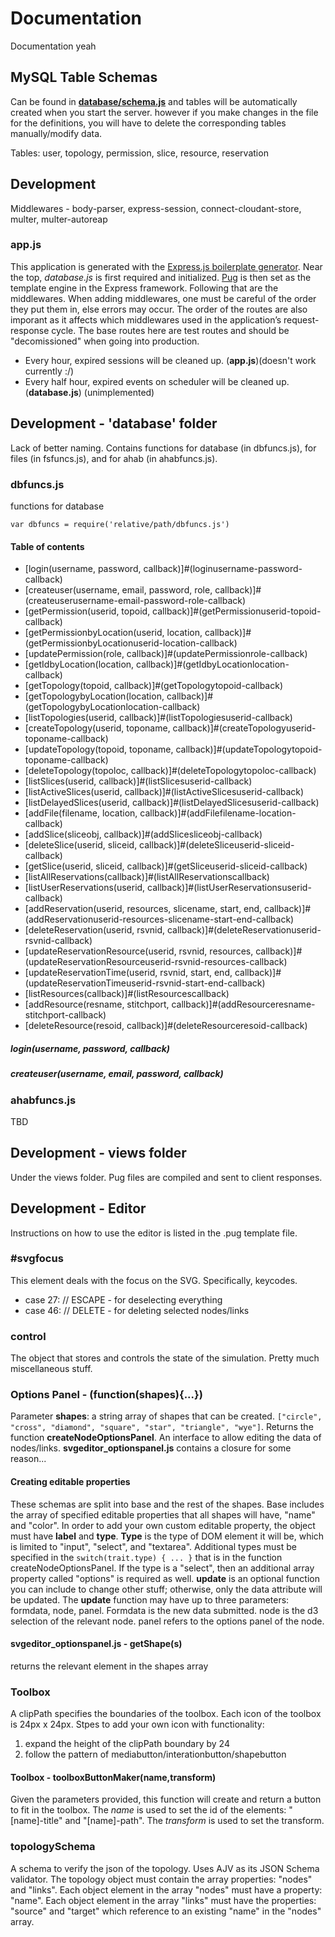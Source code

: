 # Documentation

Documentation yeah

## MySQL Table Schemas

Can be found in [**database/schema.js**](database/schema.js) and tables will be automatically created when you start the server. however if you make changes in the file for the definitions, you will have to delete the corresponding tables manually/modify data.

Tables: user, topology, permission, slice, resource, reservation

## Development

Middlewares - body-parser, express-session, connect-cloudant-store, multer, multer-autoreap

### app.js
This application is generated with the [Express.js boilerplate generator](https://expressjs.com/en/starter/generator.html). Near the top, *database.js* is first required and initialized. [Pug](https://pugjs.org) is then set as the template engine in the Express framework. Following that are the middlewares. When adding middlewares, one must be careful of the order they put them in, else errors may occur. The order of the routes are also imporant as it affects which middlewares used in the application’s request-response cycle. The base routes here are test routes and should be "decomissioned" when going into production.

- Every hour, expired sessions will be cleaned up. (**app.js**)(doesn't work currently :/)
- Every half hour, expired events on scheduler will be cleaned up. (**database.js**) (unimplemented)

## Development - 'database' folder
Lack of better naming. Contains functions for database (in dbfuncs.js), for files (in fsfuncs.js), and for ahab (in ahabfuncs.js).

### dbfuncs.js
functions for database
```
var dbfuncs = require('relative/path/dbfuncs.js')
```
#### Table of contents
* [login(username, password, callback)]#(loginusername-password-callback)
* [createuser(username, email, password, role, callback)]#(createuserusername-email-password-role-callback)
* [getPermission(userid, topoid, callback)]#(getPermissionuserid-topoid-callback)
* [getPermissionbyLocation(userid, location, callback)]#(getPermissionbyLocationuserid-location-callback)
* [updatePermission(role, callback)]#(updatePermissionrole-callback)
* [getIdbyLocation(location, callback)]#(getIdbyLocationlocation-callback)
* [getTopology(topoid, callback)]#(getTopologytopoid-callback)
* [getTopologybyLocation(location, callback)]#(getTopologybyLocationlocation-callback)
* [listTopologies(userid, callback)]#(listTopologiesuserid-callback)
* [createTopology(userid, toponame, callback)]#(createTopologyuserid-toponame-callback)
* [updateTopology(topoid, toponame, callback)]#(updateTopologytopoid-toponame-callback)
* [deleteTopology(topoloc, callback)]#(deleteTopologytopoloc-callback)
* [listSlices(userid, callback)]#(listSlicesuserid-callback)
* [listActiveSlices(userid, callback)]#(listActiveSlicesuserid-callback)
* [listDelayedSlices(userid, callback)]#(listDelayedSlicesuserid-callback)
* [addFile(filename, location, callback)]#(addFilefilename-location-callback)
* [addSlice(sliceobj, callback)]#(addSlicesliceobj-callback)
* [deleteSlice(userid, sliceid, callback)]#(deleteSliceuserid-sliceid-callback)
* [getSlice(userid, sliceid, callback)]#(getSliceuserid-sliceid-callback)
* [listAllReservations(callback)]#(listAllReservationscallback)
* [listUserReservations(userid, callback)]#(listUserReservationsuserid-callback)
* [addReservation(userid, resources, slicename, start, end, callback)]#(addReservationuserid-resources-slicename-start-end-callback)
* [deleteReservation(userid, rsvnid, callback)]#(deleteReservationuserid-rsvnid-callback)
* [updateReservationResource(userid, rsvnid, resources, callback)]#(updateReservationResourceuserid-rsvnid-resources-callback)
* [updateReservationTime(userid, rsvnid, start, end, callback)]#(updateReservationTimeuserid-rsvnid-start-end-callback)
* [listResources(callback)]#(listResourcescallback)
* [addResource(resname, stitchport, callback)]#(addResourceresname-stitchport-callback)
* [deleteResource(resoid, callback)]#(deleteResourceresoid-callback)

##### login(username, password, callback)

##### createuser(username, email, password, callback)

### ahabfuncs.js
TBD

## Development - views folder
Under the views folder. Pug files are compiled and sent to client responses. 

## Development - Editor
Instructions on how to use the editor is listed in the .pug template file.

### \#svgfocus
This element deals with the focus on the SVG. Specifically, keycodes.
- case 27: // ESCAPE - for deselecting everything
- case 46: // DELETE - for deleting selected nodes/links

### control
The object that stores and controls the state of the simulation. Pretty much miscellaneous stuff.

### Options Panel - (function(shapes){...})
Parameter **shapes**: a string array of shapes that can be created. ```["circle", "cross", "diamond", "square", "star", "triangle", "wye"]```. Returns the function **createNodeOptionsPanel**.
An interface to allow editing the data of nodes/links. **svgeditor_optionspanel.js** contains a closure for some reason...

#### Creating editable properties
These schemas are split into base and the rest of the shapes. Base includes the array of specified editable properties that all shapes will have, "name" and "color". In order to add your own custom editable property, the object must have **label** and **type**. **Type** is the type of DOM element it will be, which is limited to "input", "select", and "textarea". Additional types must be specified in the ```switch(trait.type) { ... }``` that is in the function createNodeOptionsPanel. If the type is a "select", then an additional array property called "options" is required as well. **update** is an optional function you can include to change other stuff; otherwise, only the data attribute will be updated. The **update** function may have up to three parameters: formdata, node, panel. Formdata is the new data submitted. node is the d3 selection of the relevant node. panel refers to the options panel of the node.

#### svgeditor_optionspanel.js - getShape(s)
returns the relevant element in the shapes array

### Toolbox
A clipPath specifies the boundaries of the toolbox. Each icon of the toolbox is 24px x 24px.
Stpes to add your own icon with functionality:
1. expand the height of the clipPath boundary by 24
2. follow the pattern of mediabutton/interationbutton/shapebutton

#### Toolbox - toolboxButtonMaker(name,transform)
Given the parameters provided, this function will create and return a button to fit in the toolbox. The *name* is used to set the id of the elements: "[name]-title" and "[name]-path". The *transform* is used to set the transform.

### topologySchema
A schema to verify the json of the topology. Uses AJV as its JSON Schema validator. The topology object must contain the array properties: "nodes" and "links". Each object element in the array "nodes" must have a property: "name". Each object element in the array "links" must have the properties: "source" and "target" which reference to an existing "name" in the "nodes" array.

